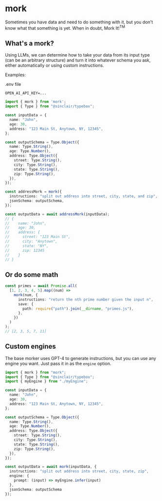# mork

Sometimes you have data and need to do something with it, but you don't know what that something is yet. When in doubt, Mork It!<sup>TM</sup>

## What's a mork?

Using LLMs, we can determine how to take your data from its input type (can be an arbitrary structure) and turn it into whatever schema you ask, either automatically or using custom instructions.

Examples:

.env file

```.env
OPEN_AI_API_KEY=...
```

```typescript
import { mork } from 'mork';
import { Type } from "@sinclair/typebox";

const inputData = {
  name: "John",
  age: 30,
  address: "123 Main St, Anytown, NY, 12345",
};

const outputSchema = Type.Object({
  name: Type.String(),
  age: Type.Number(),
  address: Type.Object({
    street: Type.String(),
    city: Type.String(),
    state: Type.String(),
    zip: Type.String(),
  }),
});

const addressMork = mork({
  instructions: "split out address into street, city, state, and zip",
  jsonSchema: outputSchema,
});

const outputData = await addressMork(inputData);
// {
//    name: "John",
//    age: 30,
//    address: {
//      street: "123 Main St",
//      city: "Anytown",
//      state: "NY",
//      zip: 12345
//    }
// }

```

## Or do some math

```typescript
const primes = await Promise.all(
  [1, 2, 3, 4, 5].map((num) =>
    mork(num, {
      instructions: "return the nth prime number given the input n",
      save: {
        path: require("path").join(__dirname, "primes.js"),
      },
    })
  )
);
// [2, 3, 5, 7, 11]
```

## Custom engines

The base morker uses GPT-4 to generate instructions, but you can use any engine you want. Just pass it in as the `engine` option.

```typescript
import { mork } from "mork";
import { Type } from "@sinclair/typebox";
import { myEngine } from "./myEngine";

const inputData = {
  name: "John",
  age: 30,
  address: "123 Main St, Anytown, NY, 12345",
};

const outputSchema = Type.Object({
  name: Type.String(),
  age: Type.Number(),
  address: Type.Object({
    street: Type.String(),
    city: Type.String(),
    state: Type.String(),
    zip: Type.String(),
  }),
});

const outputData = await mork(inputData, {
  instructions: "split out address into street, city, state, zip",
  engine: {
    prompt: (input) => myEngine.infer(input)
  },
  jsonSchema: outputSchema
});
```
